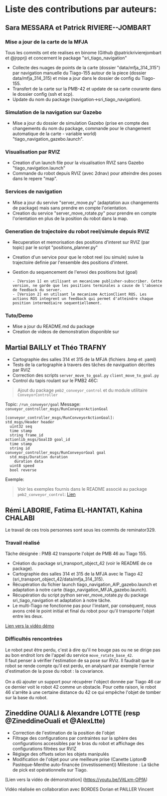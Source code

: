 # Liste des contributions par auteurs:

## Sara MESSARA et Patrick RIVIERE--JOMBART  

### Mise a jour de la carte de la MFJA
Tous les commits ont ete realises en binome (Github @patrickrivierejombart et @jrpprj) et concernent le package "sri_tiago_navigation"
- Collecte des nuages de points de la carte (dossier "data/mfja_314_315") par navigation manuelle
du Tiago-155 autour de la piece (dossier data/mfja_314_315) et mise a jour dans le
dossier de config du Tiago-155.
- Transfert de la carte sur la PMB-42 et update de sa carte courante dans le dossier config (ssh et scp).
- Update du nom du package (navigation->sri_tiago_navigation).
### Simulation de la navigation sur Gazebo
- Mise a jour du dossier de simulation Gazebo (prise en compte des changements du nom
du package, commande pour le changement automatique de la carte - variable world) "tiago_navigation_gazebo.launch".
### Visualisation par RVIZ
- Creation d'un launch file pour la visualisation RVIZ sans Gazebo "tiago_navigation.launch"
- Commande du robot depuis RVIZ (avec 2dnav) pour atteindre des poses dans le repere "map".
### Services de navigation
- Mise a jour du servive "server_move.py" (adaptation aux changements de package) mais sans prendre en compte l'orientation.
- Creation du service "server_move_rotate.py" pour prendre en compte l'orientation en plus de la position du robot dans la map.
### Generation de trajectoire du robot reel/simule depuis RVIZ
- Recuperation et memorisation des positions d'interet sur RVIZ (par topic) par le script "positions_planner.py"
- Creation d'un service pour que le robot reel (ou simule) suive la trajectoire definie par l'ensemble des positions d'interet.
- Gestion du sequencement de l'envoi des positions but (goal)  

      - [Version 1] en utilisant un mecanisme publisher-subscriber. Cette version, ne garde que les positions terminales a cause de l'absence de feedback du server.  
      - [Version 2] en utilsant le mecanisme ActionClient ROS. Les actions ROS integrent un feedback qui permet d'atteindre chaque position intermediaire sequentiellement.

### Tuto/Demo
- Mise a jour du README.md du package
- Creation de videos de demonstration disponible sur 

## Martial BAILLY et Théo TRAFNY

- Cartographie des salles 314 et 315 de la MFJA (fichiers .bmp et .yaml)
- Tests de la cartographie à travers des tâches de naviguation décrites par RVIZ
- Correction des scripts ``server_move_to_goal.py`` ``client_move_to_goal.py``
- Control du tapis roulant sur le PMB2 46C:
> Ajout du package ``pmb2_conveyor_control`` et du module utilitaire ``ConveyorController``

Topic: ``/run_conveyor/goal``
Message: ``conveyor_controller_msgs/RunConveyorActionGoal``
```
[conveyor_controller_msgs/RunConveyorActionGoal]:
std_msgs/Header header
  uint32 seq
  time stamp
  string frame_id
actionlib_msgs/GoalID goal_id
  time stamp
  string id
conveyor_controller_msgs/RunConveyorGoal goal
  std_msgs/Duration duration
    duration data
  uint8 speed
  bool reverse
```

Exemple:

> Voir les exemples fournis dans le README associé au package ``pmb2_conveyor_control``: [Lien](pmb2_conveyor_control/README.md)


## Rémi LABORIE, Fatima EL-HANTATI, Kahina CHALABI

Le travail de ces trois personnes sont sous les commits de reminator329.

### Travail réalisé

Tâche désignée : PMB 42 transporte l'objet de PMB 46 au Tiago 155.

- Création du package sri_transport_object_42 (voir le README de ce package).
- Cartographie des salles 314 et 315 de la MFJA avec le Tiago 42 (sri_transport_object_42/data/mfja_314_315).
- Récupération du fichier launch tiago_navigation_AIP_gazebo.launch et adaptation à notre carte (tiago_navigation_MFJA_gazebo.launch).
- Récupération du script python server_move_rotate.py du package sri_tiago_navigation et adaptation à notre tâche.
- Le multi-Tiago ne fonctionne pas pour l'instant, par conséquent, nous avons créé le point initial et final du robot pour qu'il transporte l'objet entre les deux.

[Lien vers la vidéo démo](https://youtube.com/shorts/DFwC9F1DcuY?feature=share)

### Difficultés rencontrées

Le robot peut être perdu, c'est à dire qu'il ne bouge pas ou ne se dirige pas au bon endroit lors de l'appel du service ```move_rotate_base_42```.</br>
Il faut penser à vérifier l'estimation de sa pose sur RViz. Il faudrait que le robot se rende compte qu'il est perdu, en analysant par exemple l'erreur d'estimation de la pose du robot : la covariance. </br>
</br>
On a dû ajouter un support pour récupérer l'object donnée par Tiago 46 car ce dernier voit le robot 42 comme un obstacle. Pour cette raison, le robot 46 s'arrête à une certaine distance du 42 ce qui empêche l'objet de tomber sur la base du robot.


## Zineddine OUALI & Alexandre LOTTE (resp @ZineddineOuali et @AlexLtte)

- Correction de l'estimation de la position de l'objet
- Filtrage des configurations par contraintes sur la sphère des configurations accessibles par le bras du robot et affichage des configurations filtrées sur RVIZ
- Réglage des offsets selon les objets manipulés
- Modification de l'objet pour une meilleure prise (Canette Lipton© Pastèque-Menthe auto-financée (investissement))
Milestone : La tâche de pick est opérationnelle sur Tiago.

[Lien vers la vidéo de démonstration] (https://youtu.be/VitLxm-OPfA)

Vidéo réalisée en collaboration avec BORDES Dorian et PAILLER Vincent
